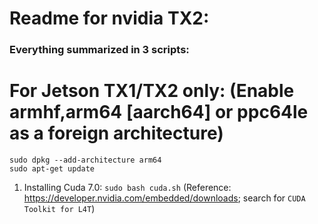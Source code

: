 # Readme for nvidia TX2:
### Everything summarized in 3 scripts:

# For Jetson TX1/TX2 only: (Enable armhf,arm64 [aarch64] or ppc64le as a foreign architecture)
```
sudo dpkg --add-architecture arm64
sudo apt-get update
```

1. Installing Cuda 7.0:
```sudo bash cuda.sh```
(Reference: https://developer.nvidia.com/embedded/downloads; search for `CUDA Toolkit for L4T`)



